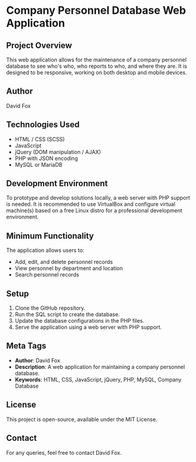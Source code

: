 # Company Personnel Database Web Application

## Project Overview
This web application allows for the maintenance of a company personnel database to see who's who, who reports to who, and where they are. It is designed to be responsive, working on both desktop and mobile devices.

## Author
David Fox

## Technologies Used
- HTML / CSS (SCSS)
- JavaScript
- jQuery (DOM manipulation / AJAX)
- PHP with JSON encoding
- MySQL or MariaDB

## Development Environment
To prototype and develop solutions locally, a web server with PHP support is needed. It is recommended to use VirtualBox and configure virtual machine(s) based on a free Linux distro for a professional development environment.

## Minimum Functionality
The application allows users to:
- Add, edit, and delete personnel records
- View personnel by department and location
- Search personnel records

## Setup
1. Clone the GitHub repository.
2. Run the SQL script to create the database.
3. Update the database configurations in the PHP files.
4. Serve the application using a web server with PHP support.

## Meta Tags
- **Author**: David Fox
- **Description**: A web application for maintaining a company personnel database.
- **Keywords**: HTML, CSS, JavaScript, jQuery, PHP, MySQL, Company Database

## License
This project is open-source, available under the MIT License.

## Contact
For any queries, feel free to contact David Fox.
